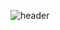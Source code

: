 ![header](https://capsule-render.vercel.app/api?type=Cylinder&color=auto&height=300&section=header&text=KangMin%20GitHub&fontSize=90)
